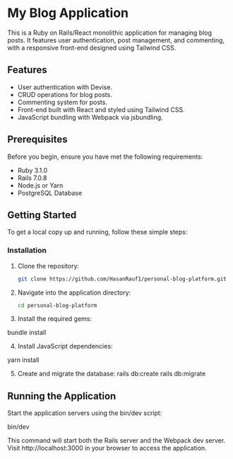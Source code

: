 # My Blog Application

This is a Ruby on Rails/React monolithic application for managing blog posts. It features user authentication, post management, and commenting, with a responsive front-end designed using Tailwind CSS.

## Features
- User authentication with Devise.
- CRUD operations for blog posts.
- Commenting system for posts.
- Front-end built with React and styled using Tailwind CSS.
- JavaScript bundling with Webpack via jsbundling.

## Prerequisites
Before you begin, ensure you have met the following requirements:
- Ruby 3.1.0
- Rails 7.0.8
- Node.js or Yarn
- PostgreSQL Database

## Getting Started
To get a local copy up and running, follow these simple steps:

### Installation
1. Clone the repository:
   ```bash
   git clone https://github.com/HasanRauf1/personal-blog-platform.git
   ```
2. Navigate into the application directory: 
   ```bash
   cd personal-blog-platform
   ```

3. Install the required gems:

bundle install

4. Install JavaScript dependencies:

yarn install

5. Create and migrate the database:
rails db:create
rails db:migrate

## Running the Application
Start the application servers using the bin/dev script:

bin/dev

This command will start both the Rails server and the Webpack dev server. Visit http://localhost:3000 in your browser to access the application.
